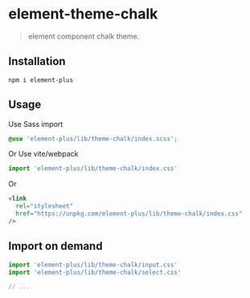 # element-theme-chalk

> element component chalk theme.

## Installation

```shell
npm i element-plus
```

## Usage

Use Sass import

```css
@use 'element-plus/lib/theme-chalk/index.scss';
```

Or Use vite/webpack

```javascript
import 'element-plus/lib/theme-chalk/index.css'
```

Or

```html
<link
  rel="stylesheet"
  href="https://unpkg.com/element-plus/lib/theme-chalk/index.css"
/>
```

## Import on demand

```javascript
import 'element-plus/lib/theme-chalk/input.css'
import 'element-plus/lib/theme-chalk/select.css'

// ...
```
